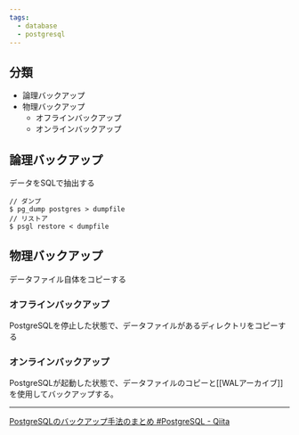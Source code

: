 ```yaml
---
tags:
  - database
  - postgresql
---
```

## 分類
- 論理バックアップ
- 物理バックアップ
	- オフラインバックアップ
	- オンラインバックアップ


## 論理バックアップ
データをSQLで抽出する
```shell
// ダンプ
$ pg_dump postgres > dumpfile
// リストア
$ psgl restore < dumpfile
```
## 物理バックアップ
データファイル自体をコピーする
### オフラインバックアップ
PostgreSQLを停止した状態で、データファイルがあるディレクトリをコピーする
### オンラインバックアップ
PostgreSQLが起動した状態で、データファイルのコピーと[[WALアーカイブ]]を使用してバックアップする。




---
[PostgreSQLのバックアップ手法のまとめ #PostgreSQL - Qiita](https://qiita.com/bwtakacy/items/65260e29a25b5fbde835)